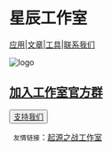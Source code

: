 # 星辰工作室

[应用](about:blank)|[文章](about:blank)|[工具](about:blank)|[联系我们](about:blank)

![logo](https://xhfs2.oss-cn-hangzhou.aliyuncs.com/CA102001/089c3199777849e4bd5d522a5e93ea70.png "logo")
## [加入工作室官方群](https://jq.qq.com/?_wv=1027&k=5Ry3PcO)

<button>[支持我们](about:blank)</button>

 ` 友情链接`：[起源之战工作室](http://www.qyzz.ml)

